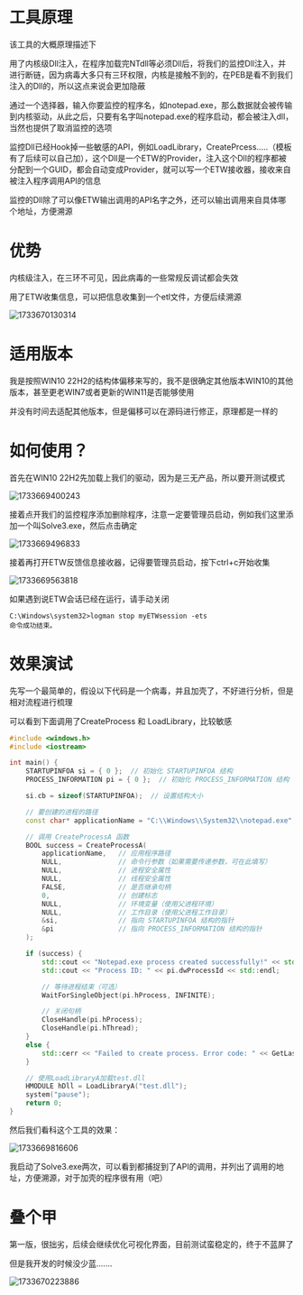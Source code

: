 # 工具原理

该工具的大概原理描述下

用了内核级Dll注入，在程序加载完NTdll等必须Dll后，将我们的监控Dll注入，并进行断链，因为病毒大多只有三环权限，内核是接触不到的，在PEB是看不到我们注入的Dll的，所以这点来说会更加隐蔽

通过一个选择器，输入你要监控的程序名，如notepad.exe，那么数据就会被传输到内核驱动，从此之后，只要有名字叫notepad.exe的程序启动，都会被注入dll，当然也提供了取消监控的选项

监控Dll已经Hook掉一些敏感的API，例如LoadLibrary，CreatePrcess.....（模板有了后续可以自己加），这个Dll是一个ETW的Provider，注入这个Dll的程序都被分配到一个GUID，都会自动变成Provider，就可以写一个ETW接收器，接收来自被注入程序调用API的信息

监控的Dll除了可以像ETW输出调用的API名字之外，还可以输出调用来自具体哪个地址，方便溯源





# 优势

内核级注入，在三环不可见，因此病毒的一些常规反调试都会失效

用了ETW收集信息，可以把信息收集到一个etl文件，方便后续溯源

![1733670130314](README/1733670130314.png)







# 适用版本

我是按照WIN10 22H2的结构体偏移来写的，我不是很确定其他版本WIN10的其他版本，甚至更老WIN7或者更新的WIN11是否能够使用

并没有时间去适配其他版本，但是偏移可以在源码进行修正，原理都是一样的





# 如何使用？

首先在WIN10 22H2先加载上我们的驱动，因为是三无产品，所以要开测试模式

![1733669400243](README/1733669400243.png)





接着点开我们的监控程序添加删除程序，注意一定要管理员启动，例如我们这里添加一个叫Solve3.exe，然后点击确定

![1733669496833](README/1733669496833.png)





接着再打开ETW反馈信息接收器，记得要管理员启动，按下ctrl+c开始收集

![1733669563818](README/1733669563818.png)



如果遇到说ETW会话已经在运行，请手动关闭

```shell
C:\Windows\system32>logman stop myETWsession -ets
命令成功结束。
```









# 效果演试

先写一个最简单的，假设以下代码是一个病毒，并且加壳了，不好进行分析，但是相对流程进行梳理

可以看到下面调用了CreateProcess 和 LoadLibrary，比较敏感

```C++
#include <windows.h>
#include <iostream>

int main() {
    STARTUPINFOA si = { 0 };  // 初始化 STARTUPINFOA 结构
    PROCESS_INFORMATION pi = { 0 };  // 初始化 PROCESS_INFORMATION 结构

    si.cb = sizeof(STARTUPINFOA);  // 设置结构大小

    // 要创建的进程的路径
    const char* applicationName = "C:\\Windows\\System32\\notepad.exe";

    // 调用 CreateProcessA 函数
    BOOL success = CreateProcessA(
        applicationName,   // 应用程序路径
        NULL,              // 命令行参数（如果需要传递参数，可在此填写）
        NULL,              // 进程安全属性
        NULL,              // 线程安全属性
        FALSE,             // 是否继承句柄
        0,                 // 创建标志
        NULL,              // 环境变量（使用父进程环境）
        NULL,              // 工作目录（使用父进程工作目录）
        &si,               // 指向 STARTUPINFOA 结构的指针
        &pi                // 指向 PROCESS_INFORMATION 结构的指针
    );

    if (success) {
        std::cout << "Notepad.exe process created successfully!" << std::endl;
        std::cout << "Process ID: " << pi.dwProcessId << std::endl;

        // 等待进程结束（可选）
        WaitForSingleObject(pi.hProcess, INFINITE);

        // 关闭句柄
        CloseHandle(pi.hProcess);
        CloseHandle(pi.hThread);
    }
    else {
        std::cerr << "Failed to create process. Error code: " << GetLastError() << std::endl;
    }

    // 使用LoadLibraryA加载test.dll
    HMODULE hDll = LoadLibraryA("test.dll");
    system("pause");
    return 0;
}
```





然后我们看科这个工具的效果：

![1733669816606](README/1733669816606.png)



我启动了Solve3.exe两次，可以看到都捕捉到了API的调用，并列出了调用的地址，方便溯源，对于加壳的程序很有用（吧）









# 叠个甲

第一版，很拙劣，后续会继续优化可视化界面，目前测试蛮稳定的，终于不蓝屏了



但是我开发的时候没少蓝.......

![1733670223886](README/1733670223886.png)